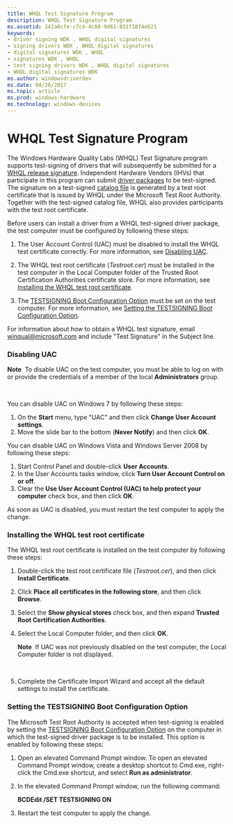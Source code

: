 ```yaml
---
title: WHQL Test Signature Program
description: WHQL Test Signature Program
ms.assetid: 241a8cfe-c7c4-4c88-9d61-831f18f4eb21
keywords:
- driver signing WDK , WHQL digital signatures
- signing drivers WDK , WHQL digital signatures
- digital signatures WDK , WHQL
- signatures WDK , WHQL
- test signing drivers WDK , WHQL digital signatures
- WHQL digital signatures WDK
ms.author: windowsdriverdev
ms.date: 04/20/2017
ms.topic: article
ms.prod: windows-hardware
ms.technology: windows-devices
---
```


# WHQL Test Signature Program


The Windows Hardware Quality Labs (WHQL) Test Signature program supports test-signing of drivers that will subsequently be submitted for a [WHQL release signature](whql-release-signature.md). Independent Hardware Vendors (IHVs) that participate in this program can submit [driver packages](driver-packages.md) to be test-signed. The signature on a test-signed [catalog file](catalog-files.md) is generated by a test root certificate that is issued by WHQL under the Microsoft Test Root Authority. Together with the test-signed catalog file, WHQL also provides participants with the test root certificate.

Before users can install a driver from a WHQL test-signed driver package, the test computer must be configured by following these steps:

1.  The User Account Control (UAC) must be disabled to install the WHQL test certificate correctly. For more information, see [Disabling UAC](#disabling-uac).

2.  The WHQL test root certificate (*Testroot.cer*) must be installed in the test computer in the Local Computer folder of the Trusted Root Certification Authorities certificate store. For more information, see [Installing the WHQL test root certificate](#installing-the-whql-test-root-certificate).

3.  The [TESTSIGNING Boot Configuration Option](the-testsigning-boot-configuration-option.md) must be set on the test computer. For more information, see [Setting the TESTSIGNING Boot Configuration Option](#setting-the-testsigning-boot-configuration-option).

For information about how to obtain a WHQL test signature, email <winqual@microsoft.com> and include "Test Signature" in the Subject line.

### Disabling UAC

**Note**  To disable UAC on the test computer, you must be able to log on with or provide the credentials of a member of the local **Administrators** group.

 

You can disable UAC on Windows 7 by following these steps:

1.  On the **Start** menu, type "UAC" and then click **Change User Account settings**.
2.  Move the slide bar to the bottom (**Never Notify**) and then click **OK**.

You can disable UAC on Windows Vista and Windows Server 2008 by following these steps:

1.  Start Control Panel and double-click **User Accounts**.
2.  In the User Accounts tasks window, click **Turn User Account Control on or off**.
3.  Clear the **Use User Account Control (UAC) to help protect your computer** check box, and then click **OK**.

As soon as UAC is disabled, you must restart the test computer to apply the change.

### Installing the WHQL test root certificate

The WHQL test root certificate is installed on the test computer by following these steps:

1.  Double-click the test root certificate file (*Testroot.cer*), and then click **Install Certificate**.

2.  Click **Place all certificates in the following store**, and then click **Browse**.

3.  Select the **Show physical stores** check box, and then expand **Trusted Root Certification Authorities**.

4.  Select the Local Computer folder, and then click **OK**.

    **Note**  If UAC was not previously disabled on the test computer, the Local Computer folder is not displayed.

     

5.  Complete the Certificate Import Wizard and accept all the default settings to install the certificate.

### Setting the TESTSIGNING Boot Configuration Option

The Microsoft Test Root Authority is accepted when test-signing is enabled by setting the [TESTSIGNING Boot Configuration Option](the-testsigning-boot-configuration-option.md) on the computer in which the test-signed driver package is to be installed. This option is enabled by following these steps:

1.  Open an elevated Command Prompt window. To open an elevated Command Prompt window, create a desktop shortcut to Cmd.exe, right-click the Cmd.exe shortcut, and select **Run as administrator**.

2.  In the elevated Command Prompt window, run the following command:

    **BCDEdit /SET TESTSIGNING ON**

3.  Restart the test computer to apply the change.

 

 





